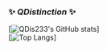 ### ✨ _QDistinction_ ✨
[![QDis233's GitHub stats](https://github-readme-stats.vercel.app/api?username=qdis233&show_icons=true&theme=dark)]<br>
[![Top Langs](https://github-readme-stats.vercel.app/api/top-langs/?username=qdis233&show_icons=true&theme=dark)]

<!--
**QDis233/QDis233** is a ✨ _special_ ✨ repository because its `README.md` (this file) appears on your GitHub profile.

Here are some ideas to get you started:

- 🔭 I’m currently working on ...
- 🌱 I’m currently learning ...
- 👯 I’m looking to collaborate on ...
- 🤔 I’m looking for help with ...
- 💬 Ask me about ...
- 📫 How to reach me: ...
- 😄 Pronouns: ...
- ⚡ Fun fact: ...
-->
